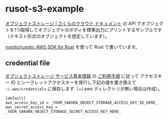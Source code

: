 rusot-s3-example
================

[オブジェクトストレージ | さくらのクラウド ドキュメント](https://manual.sakura.ad.jp/cloud/manual-objectstorage.html) の API でオブジェクトを1つ取得してオブジェクトのボディを標準出力にプリントするサンプルです（テキスト形式のオブジェクトを想定しています）。

[rusoto/rusoto: AWS SDK for Rust](https://github.com/rusoto/rusoto) を使って Rust で書いています。

## credential file

[オブジェクトストレージ サービス基本情報](https://manual.sakura.ad.jp/cloud/objectstorage/about.html) の
[ご利用手順](https://manual.sakura.ad.jp/cloud/objectstorage/about.html#id23) に従って
アクセスキー ID とシークレットアクセスキーを発行し下記の値を書き換えて
`~/.aws/credentials` に保存します（~/.aws ディレクトリが無い場合は作成）。

```
[default]
aws_access_key_id = _YOUR_SAKURA_OBJECT_STORAGE_ACCESS_KEY_ID_HERE_
aws_secret_access_key = _YOUR_SAKURA_OBJECT_STORAGE_SECRET_ACCESS_KEY_HERE_
```
